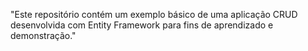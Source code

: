  "Este repositório contém um exemplo básico de uma aplicação CRUD desenvolvida com Entity Framework para fins de aprendizado e demonstração."
